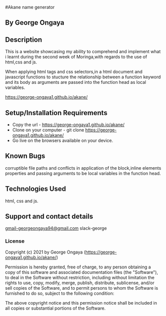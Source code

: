#Akane name generator

## By **George Ongaya**

## Description
This is a website showcasing my ability to comprehend and implement what i learnt during the second week of Moringa,with regards to the use of html,css and js.

When applying html tags and css selectors,in a html document and javascript functions to stucture the relationship between a function keyword and its body as arguments are passed into the function head as local variables.

https://george-ongaya1.github.io/akane/

## Setup/Installation Requirements
- Copy the url - https://george-ongaya1.github.io/akane/
- Clone on your computer - git clone https://george-ongaya1.github.io/akane/
- Go live on the browsers available on your device.

## Known Bugs
corruptible file paths and conflicts in application of the block,inline elements properties and passing arguments to be local variables in the function head.

## Technologies Used
html, css and js.

## Support and contact details
gmail-georgeongaya94@gmail.com
slack-george

### License

Copyright (c) 2021 by George Ongaya (https://george-ongaya1.github.io/akane/)

Permission is hereby granted, free of charge, to any person obtaining a copy of this software and associated documentation files (the "Software"), to deal in the Software without restriction, including without limitation the rights to use, copy, modify, merge, publish, distribute, sublicense, and/or sell copies of the Software, and to permit persons to whom the Software is furnished to do so, subject to the following condition:

The above copyright notice and this permission notice shall be included in all copies or substantial portions of the Software.